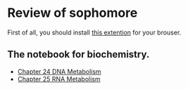 # Review of sophomore
First of all, you should install [this extention](https://chrome.google.com/webstore/detail/mathjax-plugin-for-github/ioemnmodlmafdkllaclgeombjnmnbima) for your brouser.
## The notebook for biochemistry.
- [Chapter 24 DNA Metabolism](./BioChemstry/Chapter_24/DNA_Metabolism.md)
- [Chapter 25 RNA Metabolism](./BioChemstry/Chapter_25/RNA_Metabolism.md)
